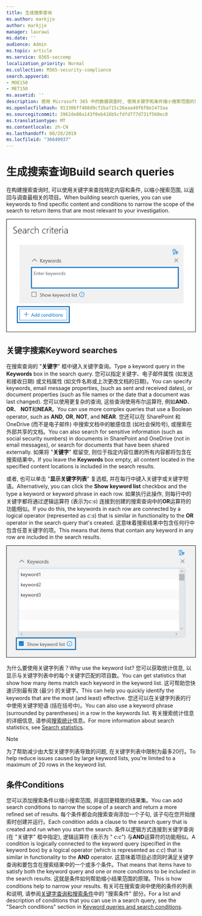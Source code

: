 ```yaml
---
title: 生成搜索查询
ms.author: markjjo
author: markjjo
manager: laurawi
ms.date: ''
audience: Admin
ms.topic: article
ms.service: O365-seccomp
localization_priority: Normal
ms.collection: M365-security-compliance
search.appverid:
- MOE150
- MET150
ms.assetid: ''
description: 使用 Microsoft 365 中的数据调查时, 使用关键字和条件缩小搜索范围的范围。
ms.openlocfilehash: 913306ff488d9cf2ba715c26eaa49f6f8e1473aa
ms.sourcegitcommit: 3962de88a143f0eb416b5cfdfd777d731f560ec8
ms.translationtype: MT
ms.contentlocale: zh-CN
ms.lasthandoff: 08/28/2019
ms.locfileid: "36649937"
---
```

# <a name="build-search-queries"></a><span data-ttu-id="040a7-103">生成搜索查询</span><span class="sxs-lookup"><span data-stu-id="040a7-103">Build search queries</span></span>

<span data-ttu-id="040a7-104">在构建搜索查询时, 可以使用关键字来查找特定内容和条件, 以缩小搜索范围, 以返回与调查最相关的项目。</span><span class="sxs-lookup"><span data-stu-id="040a7-104">When building search queries, you can use keywords to find specific content and conditions to narrow the scope of the search to return items that are most relevant to your investigation.</span></span>

![使用关键字和条件缩小搜索结果范围](../media/SearchQueryBox.png)

## <a name="keyword-searches"></a><span data-ttu-id="040a7-106">关键字搜索</span><span class="sxs-lookup"><span data-stu-id="040a7-106">Keyword searches</span></span>

<span data-ttu-id="040a7-107">在搜索查询的 "**关键字**" 框中键入关键字查询。</span><span class="sxs-lookup"><span data-stu-id="040a7-107">Type a keyword query in the **Keywords** box in the search query.</span></span> <span data-ttu-id="040a7-108">您可以指定关键字、电子邮件属性 (如发送和接收日期) 或文档属性 (如文件名称或上次更改文档的日期)。</span><span class="sxs-lookup"><span data-stu-id="040a7-108">You can specify keywords, email message properties, (such as sent and received dates), or document properties (such as file names or the date that a document was last changed).</span></span> <span data-ttu-id="040a7-109">您可以使用更复杂的查询, 这些查询使用布尔运算符, 例如**AND**、 **OR**、 **NOT**和**NEAR**。</span><span class="sxs-lookup"><span data-stu-id="040a7-109">You can use more complex queries that use a Boolean operator, such as **AND**, **OR**, **NOT**, and **NEAR**.</span></span> <span data-ttu-id="040a7-110">您还可以在 SharePoint 和 OneDrive (而不是电子邮件) 中搜索文档中的敏感信息 (如社会保险号), 或搜索在外部共享的文档。</span><span class="sxs-lookup"><span data-stu-id="040a7-110">You can also search for sensitive information (such as social security numbers) in documents in SharePoint and OneDrive (not in email messages), or search for documents that have been shared externally.</span></span> <span data-ttu-id="040a7-111">如果将 "**关键字**" 框留空, 则位于指定内容位置的所有内容都将包含在搜索结果中。</span><span class="sxs-lookup"><span data-stu-id="040a7-111">If you leave the **Keywords** box empty, all content located in the specified content locations is included in the search results.</span></span>
    
<span data-ttu-id="040a7-112">或者, 也可以单击 "**显示关键字列表**" 复选框, 并在每行中键入关键字或关键字短语。</span><span class="sxs-lookup"><span data-stu-id="040a7-112">Alternatively, you can click the **Show keyword list** checkbox and the type a keyword or keyword phrase in each row.</span></span> <span data-ttu-id="040a7-113">如果执行此操作, 则每行中的关键字都将通过逻辑运算符 (表示为*c:s*) 连接到创建的搜索查询中的**OR**运算符的功能相似。</span><span class="sxs-lookup"><span data-stu-id="040a7-113">If you do this, the keywords in each row are connected by a logical operator (represented as *c:s*) that is similar in functionality to the **OR** operator in the search query that's created.</span></span> <span data-ttu-id="040a7-114">这意味着搜索结果中包含任何行中包含任意关键字的项。</span><span class="sxs-lookup"><span data-stu-id="040a7-114">This means that items that contain any keyword in any row are included in the search results.</span></span>

![使用关键字列表获取查询中每个关键字的统计信息](../media/KeywordListSearch.png)

<span data-ttu-id="040a7-116">为什么要使用关键字列表？</span><span class="sxs-lookup"><span data-stu-id="040a7-116">Why use the keyword list?</span></span> <span data-ttu-id="040a7-117">您可以获取统计信息, 以显示与关键字列表中的每个关键字匹配的项目数。</span><span class="sxs-lookup"><span data-stu-id="040a7-117">You can get statistics that show how many items match each keyword in the keyword list.</span></span> <span data-ttu-id="040a7-118">这可帮助您快速识别最有效 (最少) 的关键字。</span><span class="sxs-lookup"><span data-stu-id="040a7-118">This can help you quickly identify the keywords that are the most (and least) effective.</span></span> <span data-ttu-id="040a7-119">您还可以在关键字列表的行中使用关键字短语 (括在括号中)。</span><span class="sxs-lookup"><span data-stu-id="040a7-119">You can also use a keyword phrase (surrounded by parentheses) in a row in the keywords list.</span></span> <span data-ttu-id="040a7-120">有关搜索统计信息的详细信息, 请参阅[搜索统计](search-statistics.md)信息。</span><span class="sxs-lookup"><span data-stu-id="040a7-120">For more information about search statistics, see [Search statistics](search-statistics.md).</span></span>

> [!NOTE]
> <span data-ttu-id="040a7-121">为了帮助减少由大型关键字列表导致的问题, 在关键字列表中限制为最多20行。</span><span class="sxs-lookup"><span data-stu-id="040a7-121">To help reduce issues caused by large keyword lists, you're limited to a maximum of 20 rows in the keyword list.</span></span>

## <a name="conditions"></a><span data-ttu-id="040a7-122">条件</span><span class="sxs-lookup"><span data-stu-id="040a7-122">Conditions</span></span>
    
<span data-ttu-id="040a7-123">您可以添加搜索条件以缩小搜索范围, 并返回更精致的结果集。</span><span class="sxs-lookup"><span data-stu-id="040a7-123">You can add search conditions to narrow the scope of a search and return a more refined set of results.</span></span> <span data-ttu-id="040a7-124">每个条件都会向搜索查询添加一个子句, 该子句在您开始搜索时创建并运行。</span><span class="sxs-lookup"><span data-stu-id="040a7-124">Each condition adds a clause to the search query that is created and run when you start the search.</span></span> <span data-ttu-id="040a7-125">条件以逻辑方式连接到关键字查询 (在 "关键字" 框中指定), 逻辑运算符 (表示为 " *c:c*") 与**AND**运算符的功能相似。</span><span class="sxs-lookup"><span data-stu-id="040a7-125">A condition is logically connected to the keyword query (specified in the keyword box) by a logical operator (which is represented as *c:c*) that is similar in functionality to the **AND** operator.</span></span> <span data-ttu-id="040a7-126">这意味着项目必须同时满足关键字查询和要包含在搜索结果中的一个或多个条件。</span><span class="sxs-lookup"><span data-stu-id="040a7-126">That means that items have to satisfy both the keyword query and one or more conditions to be included in the search results.</span></span> <span data-ttu-id="040a7-127">这就是条件如何帮助缩小结果范围的原理。</span><span class="sxs-lookup"><span data-stu-id="040a7-127">This is how conditions help to narrow your results.</span></span> <span data-ttu-id="040a7-128">有关可在搜索查询中使用的条件的列表和说明, 请参阅[关键字查询和搜索条件](../keyword-queries-and-search-conditions.md#search-conditions)中的 "搜索条件" 部分。</span><span class="sxs-lookup"><span data-stu-id="040a7-128">For a list and description of conditions that you can use in a search query, see the "Search conditions" section in [Keyword queries and search conditions](../keyword-queries-and-search-conditions.md#search-conditions).</span></span>
